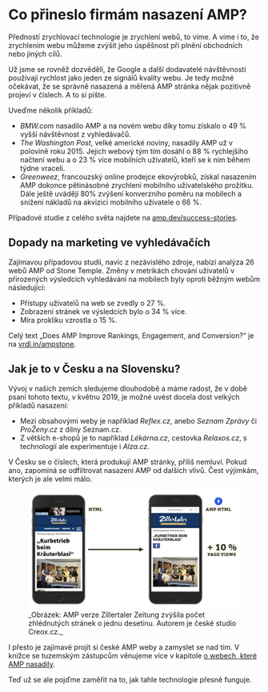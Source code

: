 # Co přineslo firmám nasazení AMP?

Předností zrychlovací technologie je zrychlení webů, to víme. A víme i to, že zrychlením webu můžeme zvýšit jeho úspěšnost při plnění obchodních nebo jiných cílů.

Už jsme se rovněž dozvěděli, že Google a další dodavatelé návštěvnosti používají rychlost jako jeden ze signálů kvality webu. Je tedy možné očekávat, že se správně nasazená a měřená AMP stránka nějak pozitivně projeví v číslech. A to si pište.

Uveďme několik příkladů:

* _BMW.com_ nasadilo AMP a na novém webu díky tomu získalo o 49 % vyšší návštěvnost z vyhledávačů.
* _The Washington Post_, velké americké noviny, nasadily AMP už v polovině roku 2015. Jejich webový tým tím dosáhl o 88 % rychlejšího načtení webu a o 23 % více mobilních uživatelů, kteří se k nim během týdne vraceli.
* _Greenweez_, francouzský online prodejce ekovýrobků, získal nasazením AMP dokonce pětinásobné zrychlení mobilního uživatelského prožitku. Dále ještě uvádějí 80% zvýšení konverzního poměru na mobilech a snížení nákladů na akvizici mobilního uživatele o 66 %.

Případové studie z celého světa najdete na [amp.dev/success-stories](https://amp.dev/success-stories/).

## Dopady na marketing ve vyhledávačích

Zajímavou případovou studii, navíc z nezávislého zdroje, nabízí analýza 26 webů AMP od Stone Temple. Změny v metrikách chování uživatelů v přirozených výsledcích vyhledávání na mobilech byly oproti běžným webům následující:

* Přístupy uživatelů na web se zvedly o 27 %.
* Zobrazení stránek ve výsledcích bylo o 34 % více.
* Míra prokliku vzrostla o 15 %.

Celý text „Does AMP Improve Rankings, Engagement, and Conversion?“ je na [vrdl.in/ampstone](https://www.stonetemple.com/amp-impact-on-rankings-conversions-engagement/).

## Jak je to v Česku a na Slovensku?

Vývoj v našich zemích sledujeme dlouhodobě a máme radost, že v době psaní tohoto textu, v květnu 2019, je možné uvést docela dost velkých příkladů nasazení:

* Mezi obsahovými weby je například _Reflex.cz_, anebo _Seznam Zprávy_ či _ProŽeny.cz_ z dílny Seznam.cz.
* Z větších e-shopů je to například _Lékárna.cz_, cestovka _Relaxos.cz_, s technologií ale experimentuje i _Alza.cz_.

V Česku se o číslech, která produkují AMP stránky, příliš nemluví. Pokud ano, zapomíná se odfiltrovat nasazení AMP od dalších vlivů. Čest výjimkám, kterých je ale velmi málo.

<figure>
<img src="../dist/images/original/vdamp/zillertaller.png" alt="">
<figcaption markdown="1">
_Obrázek: AMP verze Zillertaler Zeitung zvýšila počet zhlédnutých stránek o jednu desetinu. Autorem je české studio Creox.cz._
</figcaption>
</figure>

I přesto je zajímavé projít si české AMP weby a zamyslet se nad tím. V knížce se tuzemským zástupcům věnujeme více v kapitole [o webech, které AMP nasadily](https://docs.google.com/document/d/1ulNvM22oaN7hNhPTuTjqdhQtHu_T5I0xeuL_SuR4Np4/edit#heading=h.5fr9yyvrote7).

Teď už se ale pojďme zaměřit na to, jak tahle technologie přesně funguje.

